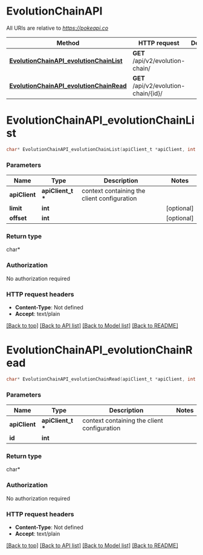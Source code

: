 # EvolutionChainAPI

All URIs are relative to *https://pokeapi.co*

Method | HTTP request | Description
------------- | ------------- | -------------
[**EvolutionChainAPI_evolutionChainList**](EvolutionChainAPI.md#EvolutionChainAPI_evolutionChainList) | **GET** /api/v2/evolution-chain/ | 
[**EvolutionChainAPI_evolutionChainRead**](EvolutionChainAPI.md#EvolutionChainAPI_evolutionChainRead) | **GET** /api/v2/evolution-chain/{id}/ | 


# **EvolutionChainAPI_evolutionChainList**
```c
char* EvolutionChainAPI_evolutionChainList(apiClient_t *apiClient, int limit, int offset);
```

### Parameters
Name | Type | Description  | Notes
------------- | ------------- | ------------- | -------------
**apiClient** | **apiClient_t \*** | context containing the client configuration |
**limit** | **int** |  | [optional] 
**offset** | **int** |  | [optional] 

### Return type

char*



### Authorization

No authorization required

### HTTP request headers

 - **Content-Type**: Not defined
 - **Accept**: text/plain

[[Back to top]](#) [[Back to API list]](../README.md#documentation-for-api-endpoints) [[Back to Model list]](../README.md#documentation-for-models) [[Back to README]](../README.md)

# **EvolutionChainAPI_evolutionChainRead**
```c
char* EvolutionChainAPI_evolutionChainRead(apiClient_t *apiClient, int id);
```

### Parameters
Name | Type | Description  | Notes
------------- | ------------- | ------------- | -------------
**apiClient** | **apiClient_t \*** | context containing the client configuration |
**id** | **int** |  | 

### Return type

char*



### Authorization

No authorization required

### HTTP request headers

 - **Content-Type**: Not defined
 - **Accept**: text/plain

[[Back to top]](#) [[Back to API list]](../README.md#documentation-for-api-endpoints) [[Back to Model list]](../README.md#documentation-for-models) [[Back to README]](../README.md)

